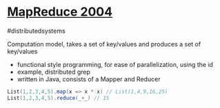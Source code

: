 # [MapReduce 2004](https://static.googleusercontent.com/media/research.google.com/en//archive/mapreduce-osdi04.pdf)
#distributedsystems

Computation model, takes a set of key/values and produces a set of key/values
- functional style programming, for ease of parallelization, using the id
- example, distributed grep 
- written in Java, consists of a Mapper and Reducer

```scala
List(1,2,3,4,5).map(x => x * x) // List(1,4,9,16,25)
List(1,2,3,4,5).reduce(_+_) // 15
```
